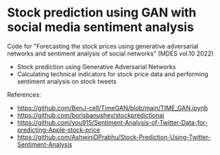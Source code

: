 # Stock prediction using GAN with social media sentiment analysis
Code for "Forecasting the stock prices using generative adversarial networks and sentiment analysis of social networks" (MDES vol.10 2022)

* Stock prediction using Generative Adversarial Networks
* Calculating technical indicators for stock price data and performing sentiment analysis on stock tweets

References:
* https://github.com/BenJ-cell/TimeGAN/blob/main/TIME_GAN.ipynb
* https://github.com/borisbanushev/stockpredictionai
* https://github.com/you915/Sentiment-Analysis-of-Twitter-Data-for-predicting-Apple-stock-price
* https://github.com/AshwiniDPrabhu/Stock-Prediction-Using-Twitter-Sentiment-Analysis

